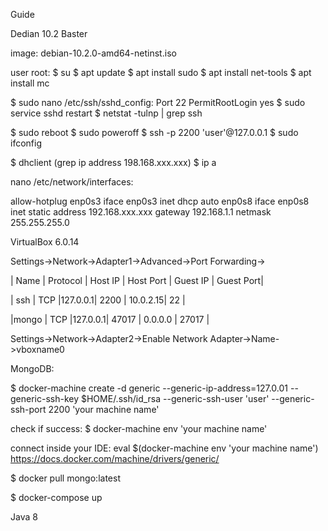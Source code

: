 Guide

Dedian 10.2 Baster

image: debian-10.2.0-amd64-netinst.iso

user root:
$ su 
$ apt update
$ apt install sudo
$ apt install net-tools
$ apt install mc

$ sudo nano /etc/ssh/sshd_config: 
Port 22
PermitRootLogin yes
$ sudo service sshd restart
$ netstat -tulnp | grep ssh


$ sudo reboot
$ sudo poweroff
$ ssh -p 2200 'user'@127.0.0.1
$ sudo ifconfig

$ dhclient (grep ip address 198.168.xxx.xxx)
$ ip a

nano /etc/network/interfaces: 

allow-hotplug enp0s3
iface enp0s3 inet dhcp
auto enp0s8
iface enp0s8 inet static
address 192.168.xxx.xxx
gateway 192.168.1.1
netmask 255.255.255.0


VirtualBox 6.0.14

Settings->Network->Adapter1->Advanced->Port Forwarding->

| Name | Protocol | Host IP | Host Port | Guest IP | Guest Port|

| ssh  | TCP      |127.0.0.1| 2200      | 10.0.2.15| 22        |

|mongo | TCP      |127.0.0.1| 47017     | 0.0.0.0  | 27017     |


Settings->Network->Adapter2->Enable Network Adapter->Name->vboxname0


MongoDB:

$ docker-machine create -d generic --generic-ip-address=127.0.01 --generic-ssh-key $HOME/.ssh/id_rsa --generic-ssh-user 'user' --generic-ssh-port 2200 'your machine name'

check if success: $ docker-machine env 'your machine name'

connect inside your IDE: eval $(docker-machine env 'your machine name')
https://docs.docker.com/machine/drivers/generic/

$ docker pull mongo:latest

$ docker-compose up


Java 8